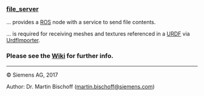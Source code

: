 ### [file_server](https://github.com/siemens/ros-sharp/tree/master/file_server) ###
... provides a [ROS](http://www.ros.org/) node with a service to send file contents.

 ... is required for receiving meshes and textures referenced in a  [URDF](http://wiki.ros.org/urdf) via [UrdfImporter](https://github.com/siemens/ros-sharp/tree/master/UrdfImporter).
 

### Please see the [Wiki](https://github.com/siemens/ros-sharp/wiki) for further info. ###

---

© Siemens AG, 2017

Author: Dr. Martin Bischoff (martin.bischoff@siemens.com)
